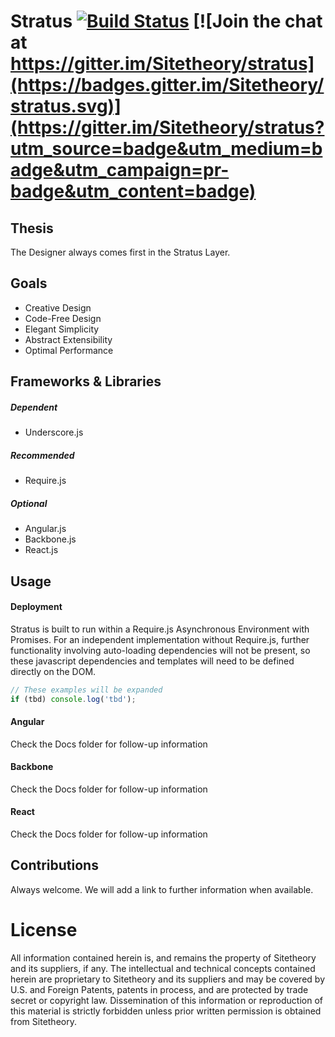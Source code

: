 # Stratus [![Build Status](https://travis-ci.org/Sitetheory/stratus.svg?branch=master)](https://travis-ci.org/Sitetheory/stratus) [![Join the chat at https://gitter.im/Sitetheory/stratus](https://badges.gitter.im/Sitetheory/stratus.svg)](https://gitter.im/Sitetheory/stratus?utm_source=badge&utm_medium=badge&utm_campaign=pr-badge&utm_content=badge)

## Thesis

The Designer always comes first in the Stratus Layer.

## Goals

* Creative Design
* Code-Free Design
* Elegant Simplicity
* Abstract Extensibility
* Optimal Performance

## Frameworks & Libraries

##### Dependent

* Underscore.js

##### Recommended

* Require.js

##### Optional

* Angular.js
* Backbone.js
* React.js

## Usage

#### Deployment

Stratus is built to run within a Require.js Asynchronous Environment with Promises.  For an independent implementation without Require.js, further functionality involving auto-loading dependencies will not be present, so these javascript dependencies and templates will need to be defined directly on the DOM. 

```js
// These examples will be expanded
if (tbd) console.log('tbd');
```

#### Angular

Check the Docs folder for follow-up information

#### Backbone

Check the Docs folder for follow-up information

#### React

Check the Docs folder for follow-up information

## Contributions

Always welcome.  We will add a link to further information when available.

# License

All information contained herein is, and remains the property of Sitetheory and its suppliers, if any. The intellectual and technical concepts contained herein are proprietary to Sitetheory and its suppliers and may be covered by U.S. and Foreign Patents, patents in process, and are protected by trade secret or copyright law.  Dissemination of this information or reproduction of this material is strictly forbidden unless prior written permission is obtained from Sitetheory.